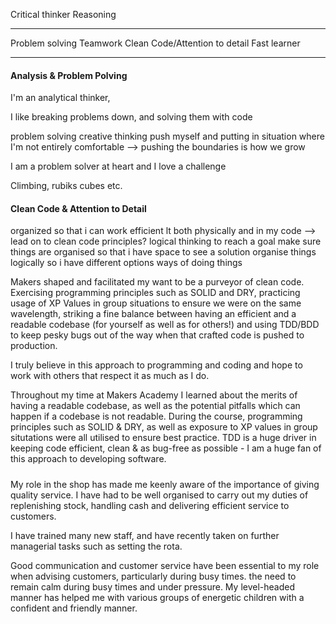 Critical thinker
Reasoning

---

Problem solving
Teamwork
Clean Code/Attention to detail
Fast learner

---

#### Analysis & Problem Polving

I'm an analytical thinker,

I like breaking problems down, and solving them with code

problem solving
creative thinking
push myself and putting in situation where I'm not entirely comfortable -->
pushing the boundaries is how we grow

I am a problem solver at heart and I love a challenge

Climbing, rubiks cubes etc.



#### Clean Code & Attention to Detail


organized so that i can work efficient lt both physically and in my code
--> lead on to clean code principles?
logical thinking to reach a goal
make sure things are organised so that i have space to see a solution
organise things logically so i have different options ways of doing things



Makers shaped and facilitated my want to be a purveyor of clean code. Exercising programming principles such as SOLID and DRY, practicing usage of XP Values in group situations to ensure we were on the same wavelength, striking a fine balance between having an efficient and a readable codebase (for yourself as well as for others!) and using TDD/BDD to keep pesky bugs out of the way when that crafted code is pushed to production.

I truly believe in this approach to programming and coding and hope to work with others that respect it as much as I do.

Throughout my time at Makers Academy I learned about the merits of having a readable codebase, as well as the potential pitfalls which can happen if a codebase is not readable. During the course, programming principles such as SOLID & DRY, as well as exposure to XP values in group situtations were all utilised to ensure best practice. TDD is a huge driver in keeping code efficient, clean & as bug-free as possible - I am a huge fan of this approach to developing software.



#####

My role in the shop has made me keenly aware of the importance of giving quality service.
I have had to be well organised to carry out my duties of replenishing stock, handling cash and delivering efficient service to customers.

I have trained many new staff, and have recently taken on further managerial tasks such as setting the rota.

Good communication and customer service have been essential to my role when advising customers, particularly during busy times.
the need to remain calm during busy times and under pressure. My level-headed manner has helped me with various groups of energetic children
with a confident and friendly manner.
